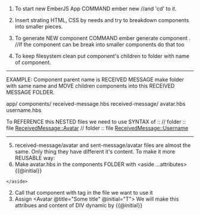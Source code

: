 1. To start new EmberJS App COMMAND
  ember new <APPNAME>
  //and 'cd' to it.

2. Insert strating HTML, CSS by needs and try to breakdown components into smaller pieces.

3. To generate NEW component COMMAND
  ember generate component <NAME>.
  //If the component can be break into smaller components do that too

4. To keep filesystem clean put component's children to folder with name of component. 

___________________________________________________________________________

EXAMPLE: Component parent name is RECEIVED MESSAGE make folder with same name and MOVE children components into this RECEIVED MESSAGE FOLDER.

app/
  components/
    received-message.hbs
    received-message/
      avatar.hbs
      username.hbs

To REFERENCE this NESTED files we need to use SYNTAX of ::
//     folder   :: file
<ReceivedMessage::Avatar>
//     folder   ::  file
<ReceivedMessage::Username>

---------------------------------------------------------------------------

5. received-message/avatar and sent-message/avatar files are almost the same. Only thing they have different it's content. To make it more REUSABLE way:
  1. Make avatar.hbs in the components FOLDER with 
    <aside ...attributes>
      <div class="avatar" title={{@title}}>{{@initial}}</div>
    </aside>
  2. Call that component with <Avatar> tag in the file we want to use it
  3. Assign <Avatar @title="Some title" @initial="T">
We will make this attribues and content of DIV dynamic by {{@initial}}